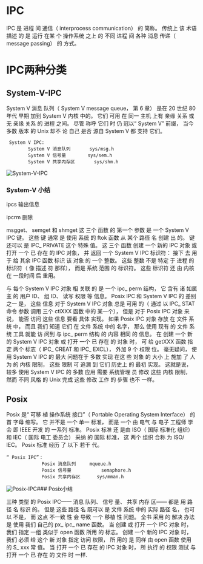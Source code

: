 # IPC

IPC 是 进程 间 通信（ interprocess communication） 的 简称。 传统上 该 术语 描述 的 是 运行 在某 个 操作系统 之上 的 不同 进程 间 各种 消息 传递（ message passing） 的 方式。

# IPC两种分类

## System-V-IPC

System V 消息 队列（ System V message queue， 第 6 章） 是在 20 世纪 80 年代 早期 加到 System V 内核 中的。 它们 可用 在 同一 主机 上有 亲缘 关系 或 无 亲缘 关系 的 进程 之间。 尽管 称呼 它们 时 仍 冠以“ System V” 前缀， 当今 多数 版本 的 Unix 却不 论 自己 是否 源自 System V 都 支持 它们。

```
 System V IPC:
 		System V 消息队列 		sys/msg.h
 		System V 信号量		sys/sem.h
 		System V 共享内存区	     sys/shm.h
```

![System-V-IPC](https://tu.yegetables.com/images/2021/04/12/System-V-IPC.png)

### System-V 小结



ipcs 输出信息

ipcrm 删除



msgget、 semget 和 shmget 这 三个 函数 的 第一个 参数 是 一个 System V IPC 键。 这些 键 通常 是 使用 系统 的 ftok 函数 从 某个 路径 名 创建 出 的。 键 还可以 是 IPC_ PRIVATE 这个 特殊 值。 这 三个 函数 创建 一个 新的 IPC 对象 或 打开 一个 已 存在 的 IPC 对象， 并 返回 一个 System V IPC 标识符： 接下 去 用于 给 其余 IPC 函数 标识 该 对象 的 一个 整数。 这些 整数 不是 特定 于 进程 的 标识符（ 像 描述 符 那样）， 而是 系统 范围 的 标识符。 这些 标识符 还 由 内核 在 一段时间 后 重用。

与 每个 System V IPC 对象 相 关联 的 是 一个 ipc_ perm 结构， 它 含有 诸 如属 主 的 用户 ID、 组 ID、 读写 权限 等 信息。 Posix IPC 和 System V IPC 的 差别 之一 是， 这些 信息 对于 System V IPC 对象 总是 可用 的（ 通过 以 IPC_ STAT 命令 参数 调用 三个 ctlXXX 函数 中的 某一个）， 但是 对于 Posix IPC 对象 来说， 能否 访问 这些 信息 要看 具体 实现。 如果 Posix IPC 对象 存放 在 文件 系统 中， 而且 我们 知道 它们 在 文件 系统 中的 名字， 那么 使用 现有 的 文件 系统 工具 就能 访 问到 与 ipc_ perm 结构 的 内容 相同 的 信息。 在 创建 一个 新的 System V IPC 对象 或 打开 一个 已 存在 的 对象 时， 可 给 getXXX 函数 指定 两个 标志（ IPC_ CREAT 和 IPC_ EXCL）， 外加 9 个 权限 位。 毫无疑问， 使用 System V IPC 的 最大 问题在于 多数 实现 在这 些 对象 的 大小 上 施加 了 人为 的 内核 限制， 这些 限制 可 追溯 到 它们 历史上 的 最初 实现。 这就是说， 较多 使用 System V IPC 的 多数 应用 需要 系统管理 员 修改 这些 内核 限制， 然而 不同 风格 的 Unix 完成 这些 修改 工作 的 步骤 也不 一样。

## Posix

Posix 是“ 可移 植 操作系统 接口”（ Portable Operating System Interface） 的 首 字母 缩写。 它 并不是 一个 单一 标准， 而是 一个 由 电气 与 电子 工程师 学会 即 IEEE 开发 的 一系列 标准。 Posix 标准 还 是由 ISO（ 国际 标准化 组织） 和 IEC（ 国际 电工 委员会） 采纳 的 国际 标准， 这 两个 组织 合称 为 ISO/ IEC。 Posix 标准 经历 了 以下 若干 代。

```
“ Posix IPC”：
			 Posix 消息队列	 	mqueue.h
			 Posix 信号量	         semaphore.h
			 Posix 共享内存区      sys/mman.h
```

![Posix-IPC](https://tu.yegetables.com/images/2021/04/12/Posix-IPC.png)### Posix小结

三种 类型 的 Posix IPC—— 消息 队列、 信号 量、 共享 内存 区—— 都是 用 路径 名 标识 的。 但是 这些 路径 名 既可以 是 文件 系统 中的 实际 路径 名， 也可以 不是， 而 这点 不一致 性 会 导致 一个 移植 性 问题。 全书 采用 的 解决 办法 是 使用 我们 自己的 px_ ipc_ name 函数。 当 创建 或 打开 一个 IPC 对象 时， 我们 指定 一组 类似于 open 函数 所用 的 标志。 创建 一个 新的 IPC 对象 时， 我们 必须 给 这个 新 对象 指定 访问 权限， 所 用的 是 同样 由 open 函数 使用 的 S_ xxx 常 值。 当 打开 一个 已 存在 的 IPC 对象 时， 所 执行 的 权限 测试 与 打开 一个 已 存在 的 文件 时 一样.




